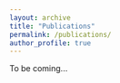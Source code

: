 ```yaml
---
layout: archive
title: "Publications"
permalink: /publications/
author_profile: true
---
```


To be coming...
